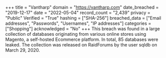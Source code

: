 +++
title = "Vantharp"
domain = "https://vantharp.com"
date_breached = "2019-12-17"
date = "2022-05-04"
record_count = "2,439"
privacy = "Public"
Verified = "True"
hashing = ["SHA-256"]
breached_data = ["Email addresses", "Passwords", "Usernames", "IP addresses"]
categories = ["Shopping"]
acknowledged = "No"
+++
This breach was found in a large collection of databases originating from various online stores using Magento, a self-hosted Ecommerce platform. In total, 85 databases were leaked. The collection was released on RaidForums by the user sqldb on March 29, 2020.
